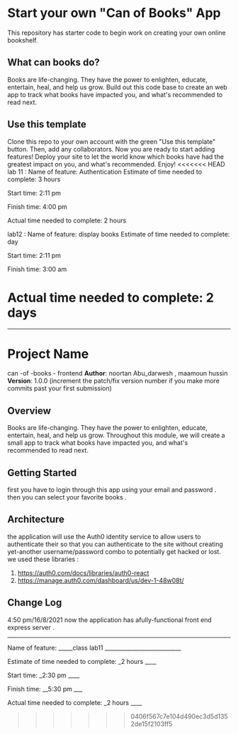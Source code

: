 # Start your own "Can of Books" App

This repository has starter code to begin work on creating your own online bookshelf.

## What can books do?

Books are life-changing. They have the power to enlighten, educate, entertain, heal, and help us grow. Build out this code base to create an web app to track what books have impacted you, and what's recommended to read next.

## Use this template

Clone this repo to your own account with the green "Use this template" button. Then, add any collaborators. Now you are ready to start adding features! Deploy your site to let the world know which books have had the greatest impact on you, and what's recommended. Enjoy!
<<<<<<< HEAD
lab 11 :
Name of feature: Authentication
Estimate of time needed to complete: 3 hours

Start time: 2:11 pm

Finish time: 4:00 pm

Actual time needed to complete: 2 hours

lab12 :
Name of feature: display books
Estimate of time needed to complete: day

Start time: 2:11 pm

Finish time: 3:00 am

Actual time needed to complete: 2 days
=======

________________________________________________
# Project Name
can -of -books - frontend 
**Author**: noortan Abu_darwesh , maamoun hussin 
**Version**: 1.0.0 (increment the patch/fix version number if you make more commits past your first submission)

## Overview
Books are life-changing. They have the power to enlighten, educate, entertain, heal, and help us grow. Throughout this module, we will create a small app to track what books have impacted you, and what's recommended to read next.
## Getting Started
   first you have to login through this app using your email and password .
 then you can select your favorite books .


## Architecture

the application will use the Auth0 identity service to allow users to authenticate their 
 so that you can authenticate to the site without creating yet-another username/password combo to potentially get hacked or lost.
 we used these libraries :
 1. https://auth0.com/docs/libraries/auth0-react 
 2. https://manage.auth0.com/dashboard/us/dev-1-48w08t/ 


## Change Log


4:50 pm/16/8/2021  now the application has afully-functional front end  express server .
___________________________________________________________________________________

Name of feature: _____class lab11 ___________________________

Estimate of time needed to complete: _2 hours ____

Start time: _2:30 pm ____

Finish time: __5:30 pm ___

Actual time needed to complete: _2 hours ____
>>>>>>> 0406f567c7e104d490ec3d5d1352de15f2103ff5
